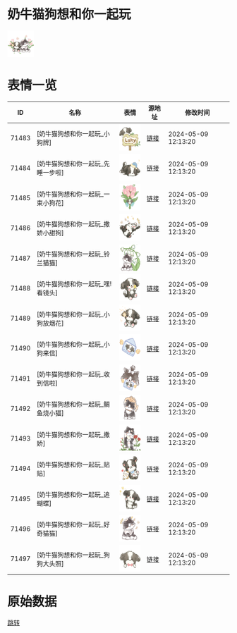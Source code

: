 # 奶牛猫狗想和你一起玩

<img src="./cover.png" height="60" alt="cover" />

# 表情一览

|ID|名称|表情|源地址|修改时间|
|----|----|----|----|----|
|71483|[奶牛猫狗想和你一起玩_小狗牌]|<img src="./pic/071483_%5B奶牛猫狗想和你一起玩_小狗牌%5D.png" height="60" alt="小狗牌"/>|[链接](https://i0.hdslb.com/bfs/garb/d6fcf0e7ddfaec5c69d9aa45125da0b62471da68.png)|2024-05-09 12:13:20|
|71484|[奶牛猫狗想和你一起玩_先睡一步啦]|<img src="./pic/071484_%5B奶牛猫狗想和你一起玩_先睡一步啦%5D.png" height="60" alt="先睡一步啦"/>|[链接](https://i0.hdslb.com/bfs/garb/7f84e19470d78def255b2862f9d40e489b81a46a.png)|2024-05-09 12:13:20|
|71485|[奶牛猫狗想和你一起玩_一束小狗花]|<img src="./pic/071485_%5B奶牛猫狗想和你一起玩_一束小狗花%5D.png" height="60" alt="一束小狗花"/>|[链接](https://i0.hdslb.com/bfs/garb/71cbc22b3aab1ba59a33b019016c16ef166152b4.png)|2024-05-09 12:13:20|
|71486|[奶牛猫狗想和你一起玩_撒娇小甜狗]|<img src="./pic/071486_%5B奶牛猫狗想和你一起玩_撒娇小甜狗%5D.png" height="60" alt="撒娇小甜狗"/>|[链接](https://i0.hdslb.com/bfs/garb/a267a6f5cc460f94b517f6ed6727e4734575e8d4.png)|2024-05-09 12:13:20|
|71487|[奶牛猫狗想和你一起玩_铃兰猫猫]|<img src="./pic/071487_%5B奶牛猫狗想和你一起玩_铃兰猫猫%5D.png" height="60" alt="铃兰猫猫"/>|[链接](https://i0.hdslb.com/bfs/garb/2ef065b7b48237746ec30425d61e4c7c16c21ea6.png)|2024-05-09 12:13:20|
|71488|[奶牛猫狗想和你一起玩_嘿!看镜头]|<img src="./pic/071488_%5B奶牛猫狗想和你一起玩_嘿!看镜头%5D.png" height="60" alt="嘿!看镜头"/>|[链接](https://i0.hdslb.com/bfs/garb/ae9be121534b7276fe61ba84652087394e59a935.png)|2024-05-09 12:13:20|
|71489|[奶牛猫狗想和你一起玩_小狗放烟花]|<img src="./pic/071489_%5B奶牛猫狗想和你一起玩_小狗放烟花%5D.png" height="60" alt="小狗放烟花"/>|[链接](https://i0.hdslb.com/bfs/garb/542842d1fde75c7cf4984f86478803e8edbcc84d.png)|2024-05-09 12:13:20|
|71490|[奶牛猫狗想和你一起玩_小狗来信]|<img src="./pic/071490_%5B奶牛猫狗想和你一起玩_小狗来信%5D.png" height="60" alt="小狗来信"/>|[链接](https://i0.hdslb.com/bfs/garb/d5fc3e29d0ea98a49c34d4ea6d08b4e37ea685af.png)|2024-05-09 12:13:20|
|71491|[奶牛猫狗想和你一起玩_收到信啦]|<img src="./pic/071491_%5B奶牛猫狗想和你一起玩_收到信啦%5D.png" height="60" alt="收到信啦"/>|[链接](https://i0.hdslb.com/bfs/garb/6d4531d82e0b15eae62e0b54090e28b29c8fe3cc.png)|2024-05-09 12:13:20|
|71492|[奶牛猫狗想和你一起玩_鲷鱼烧小猫]|<img src="./pic/071492_%5B奶牛猫狗想和你一起玩_鲷鱼烧小猫%5D.png" height="60" alt="鲷鱼烧小猫"/>|[链接](https://i0.hdslb.com/bfs/garb/088c16116e0debde8ba245f268599451700fd0ac.png)|2024-05-09 12:13:20|
|71493|[奶牛猫狗想和你一起玩_撒娇]|<img src="./pic/071493_%5B奶牛猫狗想和你一起玩_撒娇%5D.png" height="60" alt="撒娇"/>|[链接](https://i0.hdslb.com/bfs/garb/a858a3974886f6ca5836d8e6848414307019065d.png)|2024-05-09 12:13:20|
|71494|[奶牛猫狗想和你一起玩_贴贴]|<img src="./pic/071494_%5B奶牛猫狗想和你一起玩_贴贴%5D.png" height="60" alt="贴贴"/>|[链接](https://i0.hdslb.com/bfs/garb/8dbb7552bfaabf16d4177ec12ce5e192a0cfa6ec.png)|2024-05-09 12:13:20|
|71495|[奶牛猫狗想和你一起玩_追蝴蝶]|<img src="./pic/071495_%5B奶牛猫狗想和你一起玩_追蝴蝶%5D.png" height="60" alt="追蝴蝶"/>|[链接](https://i0.hdslb.com/bfs/garb/5e7e6bb06d4d8a7678a14c6f947502ce1f19392d.png)|2024-05-09 12:13:20|
|71496|[奶牛猫狗想和你一起玩_好奇猫猫]|<img src="./pic/071496_%5B奶牛猫狗想和你一起玩_好奇猫猫%5D.png" height="60" alt="好奇猫猫"/>|[链接](https://i0.hdslb.com/bfs/garb/03878a92717ccf3f345aea5ec5f3439540fe79f6.png)|2024-05-09 12:13:20|
|71497|[奶牛猫狗想和你一起玩_狗狗大头照]|<img src="./pic/071497_%5B奶牛猫狗想和你一起玩_狗狗大头照%5D.png" height="60" alt="狗狗大头照"/>|[链接](https://i0.hdslb.com/bfs/garb/31684f2f009a5620952c81e4db4b098d610f2c6c.png)|2024-05-09 12:13:20|

# 原始数据

[跳转](./raw.json)

